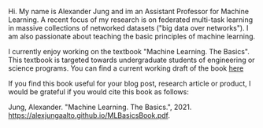 Hi. My name is Alexander Jung and im an Assistant Professor for Machine Learning. A recent focus of my research is on federated multi-task learning in massive collections of networked datasets ("big data over networks"). I am also passionate about teaching the basic principles of machine learning. 

I currently enjoy working on the textbook "Machine Learning. The Basics". This textbook is targeted towards undergraduate students of engineering or science programs. You can find a current working draft of the book [here](https://alexjungaalto.github.io/MLBasicsBook.pdf)

If you find this book useful for your blog post, research article or product, I would be grateful if you would cite this book as follows: 

Jung, Alexander. "Machine Learning. The Basics.", 2021. https://alexjungaalto.github.io/MLBasicsBook.pdf.

